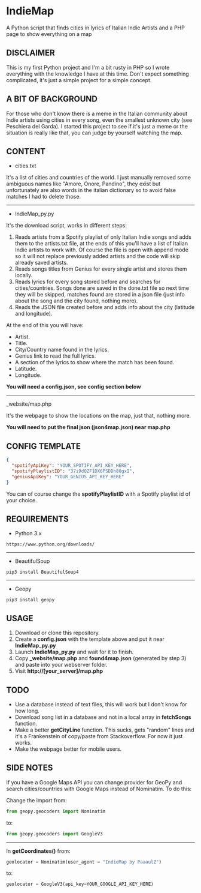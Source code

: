 # IndieMap
A Python script that finds cities in lyrics of Italian Indie Artists and a PHP page to show everything on a map

## DISCLAIMER

This is my first Python project and I'm a bit rusty in PHP so I wrote everything with the knowledge I have at this time. Don't expect something complicated, it's just a simple project for a simple concept.



## A BIT OF BACKGROUND

For those who don't know there is a meme in the Italian community about Indie artists using cities in every song, even the smallest unknown city (see Peschiera del Garda). I started this project to see if it's just a meme or the situation is really like that, you can judge by yourself watching the map.

## CONTENT

- cities.txt

It's a list of cities and countries of the world. I just manually removed some ambiguous names like "Amore, Onore, Pandino", they exist but unfortunately are also words in the italian dictionary so to avoid false matches I had to delete those.


---

- IndieMap_py.py

It's the download script, works in different steps:

1) Reads artists from a Spotify playlist of only Italian Indie songs and adds them to the artists.txt file, at the ends of this you'll have a list of Italian Indie artists to work with. Of course the file is open with append mode so it will not replace previously added artists and the code will skip already saved artists.
2) Reads songs titles from Genius for every single artist and stores them locally.
3) Reads lyrics for every song stored before and searches for cities/countries. Songs done are saved in the done.txt file so next time they will be skipped, matches found are stored in a json file (just info about the song and the city found, nothing more).
4) Reads the JSON file created before and adds info about the city (latitude and longitude).

At the end of this you will have:

- Artist.
- Title.
- City/Country name found in the lyrics.
- Genius link to read the full lyrics.
- A section of the lyrics to show where the match has been found.
- Latitude.
- Longitude.

**You will need a config.json, see config section below**

---

_website/map.php

It's the webpage to show the locations on the map, just that, nothing more.

**You will need to put the final json (json4map.json) near map.php**

## CONFIG TEMPLATE

```json
{
  "spotifyApiKey": "YOUR_SPOTIFY_API_KEY_HERE",
  "spotifyPlaylistID": "37i9dQZF1DX6PSDDh80gxI",
  "geniusApiKey": "YOUR_GENIUS_API_KEY_HERE"
}
```

You can of course change the **spotifyPlaylistID** with a Spotify playlist id of your choice.

## REQUIREMENTS

- Python 3.x

`https://www.python.org/downloads/`

---

- BeautifulSoup

`pip3 install BeautifulSoup4`

---

- Geopy

`pip3 install geopy`

## USAGE

1) Download or clone this repository.
2) Create a **config.json** with the template above and put it near **IndieMap_py.py**
3) Launch **IndieMap_py.py** and wait for it to finish.
4) Copy **_website/map.php** and **found4map.json** (generated by step 3) and paste into your webserver folder.
5) Visit **http://[your_server]/map.php**

## TODO

- Use a database instead of text files, this will work but I don't know for how long.
- Download song list in a database and not in a local array in **fetchSongs** function.
- Make a better **getCityLine** function. This sucks, gets "random" lines and it's a Frankenstein of copy/paste from Stackoverflow. For now it just works.
- Make the webpage better for mobile users.

## SIDE NOTES

If you have a Google Maps API you can change provider for GeoPy and search cities/countries with Google Maps instead of Nominatim. To do this:

Change the import from:

```python
from geopy.geocoders import Nominatim
```

to:

```python
from geopy.geocoders import GoogleV3
```

---

In **getCoordinates()** from:

```python
geolocator = Nominatim(user_agent = "IndieMap by PaaaulZ")
```

to:

```python
geolocator = GoogleV3(api_key=YOUR_GOOGLE_API_KEY_HERE)
```
